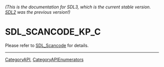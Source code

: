 ###### (This is the documentation for SDL3, which is the current stable version. [SDL2](https://wiki.libsdl.org/SDL2/) was the previous version!)
# SDL_SCANCODE_KP_C

Please refer to [SDL_Scancode](SDL_Scancode) for details.

----
[CategoryAPI](CategoryAPI), [CategoryAPIEnumerators](CategoryAPIEnumerators)


